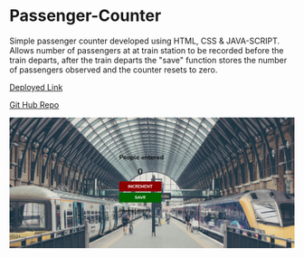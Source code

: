 # Passenger-Counter

Simple passenger counter developed using HTML, CSS & JAVA-SCRIPT. Allows number of passengers at at train station to be recorded before the train departs, after the train departs the "save" function stores the number of passengers observed and the counter resets to zero. 

[Deployed Link](https://neo1coder.github.io/passenger-counter)

[Git Hub Repo](https://github.com/Neo1Coder/passenger-counter)

![website image](./assets/Images/Screenshot.png)


